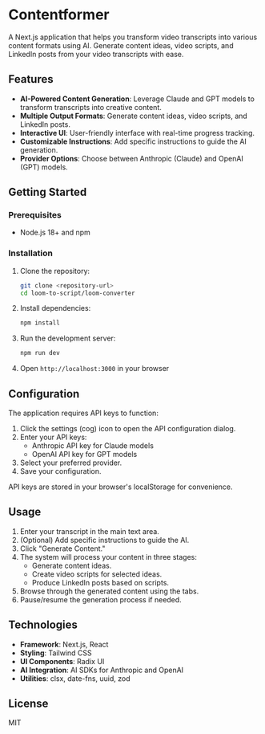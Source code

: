 # Contentformer

A Next.js application that helps you transform video transcripts into various content formats using AI. Generate content ideas, video scripts, and LinkedIn posts from your video transcripts with ease.

## Features

- **AI-Powered Content Generation**: Leverage Claude and GPT models to transform transcripts into creative content.
- **Multiple Output Formats**: Generate content ideas, video scripts, and LinkedIn posts.
- **Interactive UI**: User-friendly interface with real-time progress tracking.
- **Customizable Instructions**: Add specific instructions to guide the AI generation.
- **Provider Options**: Choose between Anthropic (Claude) and OpenAI (GPT) models.

## Getting Started

### Prerequisites

- Node.js 18+ and npm

### Installation

1. Clone the repository:
   ```bash
   git clone <repository-url>
   cd loom-to-script/loom-converter
   ```

2. Install dependencies:
   ```bash
   npm install
   ```

3. Run the development server:
   ```bash
   npm run dev
   ```

4. Open `http://localhost:3000` in your browser

## Configuration

The application requires API keys to function:

1. Click the settings (cog) icon to open the API configuration dialog.
2. Enter your API keys:
   - Anthropic API key for Claude models
   - OpenAI API key for GPT models
3. Select your preferred provider.
4. Save your configuration.

API keys are stored in your browser's localStorage for convenience.

## Usage

1. Enter your transcript in the main text area.
2. (Optional) Add specific instructions to guide the AI.
3. Click "Generate Content."
4. The system will process your content in three stages:
   - Generate content ideas.
   - Create video scripts for selected ideas.
   - Produce LinkedIn posts based on scripts.
5. Browse through the generated content using the tabs.
6. Pause/resume the generation process if needed.

## Technologies

- **Framework**: Next.js, React
- **Styling**: Tailwind CSS
- **UI Components**: Radix UI
- **AI Integration**: AI SDKs for Anthropic and OpenAI
- **Utilities**: clsx, date-fns, uuid, zod

## License

MIT

